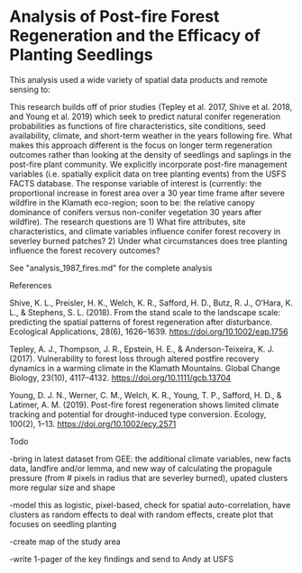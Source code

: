 # Analysis of Post-fire Forest Regeneration and the Efficacy of Planting Seedlings

This analysis used a wide variety of spatial data products and remote sensing to:

This research builds off of prior studies (Tepley et al. 2017, Shive et al. 2018, and Young et al. 2019) which seek to predict natural conifer regeneration probabilities as functions of fire characteristics, site conditions, seed availability, climate, and short-term weather in the years following fire. What makes this approach different is the focus on longer term regeneration outcomes rather than looking at the density of seedlings and saplings in the post-fire plant community. We explicitly incorporate post-fire management variables (i.e. spatially explicit data on tree planting events) from the USFS FACTS database. The response variable of interest is (currently: the proportional increase in forest area over a 30 year time frame after severe wildfire in the Klamath eco-region; soon to be: the relative canopy dominance of conifers versus non-conifer vegetation 30 years after wildfire). The research questions are 1) What fire attributes, site characteristics, and climate variables influence conifer forest recovery in severley burned patches? 2) Under what circumstances does tree planting influence the forest recovery outcomes?

See "analysis_1987_fires.md" for the complete analysis


References

Shive, K. L., Preisler, H. K., Welch, K. R., Safford, H. D., Butz, R. J., O’Hara, K. L., & Stephens, S. L. (2018). From the stand scale to the landscape scale: predicting the spatial patterns of forest regeneration after disturbance. Ecological Applications, 28(6), 1626–1639. https://doi.org/10.1002/eap.1756

Tepley, A. J., Thompson, J. R., Epstein, H. E., & Anderson-Teixeira, K. J. (2017). Vulnerability to forest loss through altered postfire recovery dynamics in a warming climate in the Klamath Mountains. Global Change Biology, 23(10), 4117–4132. https://doi.org/10.1111/gcb.13704

Young, D. J. N., Werner, C. M., Welch, K. R., Young, T. P., Safford, H. D., & Latimer, A. M. (2019). Post-fire forest regeneration shows limited climate tracking and potential for drought-induced type conversion. Ecology, 100(2), 1–13. https://doi.org/10.1002/ecy.2571



Todo

-bring in latest dataset from GEE: the additional climate variables, new facts data, landfire and/or lemma, and new way of calculating the propagule pressure (from # pixels in radius that are severley burned), upated clusters more regular size and shape

-model this as logistic, pixel-based, check for spatial auto-correlation, have clusters as random effects to deal with random effects, create plot that focuses on seedling planting

-create map of the study area

-write 1-pager of the key findings and send to Andy at USFS
